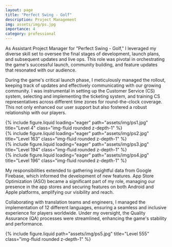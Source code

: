 ```yaml
---
layout: page
title: "Perfect Swing - Golf"
description: Project Management
img: assets/img/ps.jpg
importance: 4
category: professional
---
```


As Assistant Project Manager for "Perfect Swing - Golf," I leveraged my diverse skill set to oversee the final stages of development, launch plans, and subsequent updates and live ops. This role was pivotal in orchestrating the game's successful launch, community building, and feature updates that resonated with our audience.

During the game's critical launch phase, I meticulously managed the rollout, keeping track of updates and effectively communicating with our growing community. I was instrumental in setting up the Customer Service (CS) system, selecting and implementing the ticketing system, and training CS representatives across different time zones for round-the-clock coverage. This not only enhanced our user support but also fostered a robust relationship with our players.

<div class="row">
    <div class="col-sm mt-3 mt-md-0">
        {% include figure.liquid loading="eager" path="assets/img/ps1.jpg" title="Level 4" class="img-fluid rounded z-depth-1" %}
    </div>
    <div class="col-sm mt-3 mt-md-0">
        {% include figure.liquid loading="eager" path="assets/img/ps2.jpg" title="Level 163" class="img-fluid rounded z-depth-1" %}
    </div>
    <div class="col-sm mt-3 mt-md-0">
        {% include figure.liquid loading="eager" path="assets/img/ps3.jpg" title="Level 194" class="img-fluid rounded z-depth-1" %}
    </div>
</div>
<div class="row">
    <div class="col-sm mt-3 mt-md-0">
        {% include figure.liquid loading="eager" path="assets/img/ps4.jpg" title="Level 196" class="img-fluid rounded z-depth-1" %}
    </div>
</div>

My responsibilities extended to gathering insightful data from Google Firebase, which informed the development of new features. App Store Optimization (ASO) became a significant part of my role, managing our presence in the app stores and securing features on both Android and Apple platforms, amplifying our visibility and reach.

Collaborating with translation teams and engineers, I managed the implementation of 12 different languages, ensuring a seamless and inclusive experience for players worldwide. Under my oversight, the Quality Assurance (QA) processes were streamlined, enhancing the game's stability and performance.

<div class="row justify-content-sm-center">
    <div class="col-sm-8 mt-3 mt-md-0">
        {% include figure.liquid path="assets/img/ps5.jpg" title="Level 555" class="img-fluid rounded z-depth-1" %}
    </div>
</div>
